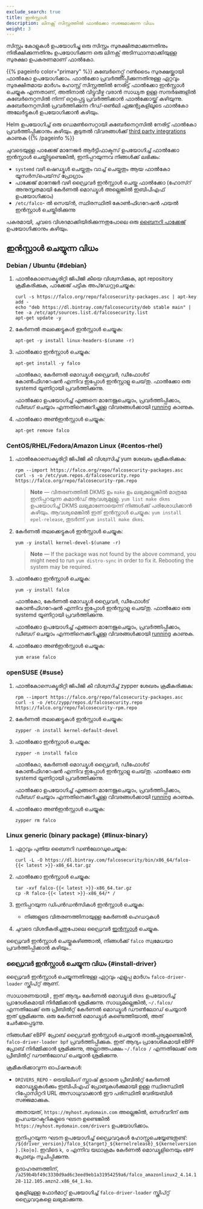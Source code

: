 ```yaml
---
exclude_search: true
title: ഇൻസ്റ്റാൾ
description: ലിനക്സ് സിസ്റ്റത്തിൽ ഫാൽക്കോ സജ്ജമാക്കുന്ന വിധം
weight: 3
---
```


സിസ്റ്റം കോളുകൾ ഉപയോഗിച്ചു ഒരു സിസ്റ്റം സുരക്ഷിതമാക്കുന്നതിനും നിരീക്ഷിക്കുന്നതിനും ഉപയോഗിക്കുന്ന ഒരു ലിനക്സ് അടിസ്ഥാനമാക്കിയുള്ള സുരക്ഷാ ഉപകരണമാണ് ഫാൽകോ.

{{% pageinfo color="primary" %}}
കുബേർനെറ്റ്സ് റൺടൈം സുരക്ഷയ്ക്കായി ഫാൽകോ ഉപയോഗിക്കാം.
ഫാൽക്കോ പ്രവർത്തിപ്പിക്കുന്നതിനുള്ള ഏറ്റവും സുരക്ഷിതമായ മാർഗം ഹോസ്റ്റ് സിസ്റ്റത്തിൽ നേരിട്ട് ഫാൽക്കോ ഇൻസ്റ്റാൾ ചെയ്യുക എന്നതാണ്, അതിനാൽ വിട്ടുവീഴ്ച വരാൻ സാധ്യത ഉള്ള സന്ദർഭങ്ങളിൽ കുബേർനെറ്റസിൽ നിന്ന് ഒറ്റപ്പെട്ടു പ്രവർത്തിക്കാൻ ഫാൽക്കോയ്ക്ക് കഴിയുന്നു.
കുബേർനെറ്റസിൽ പ്രവർത്തിക്കുന്ന റീഡ്-ഒൺലി ഏജന്റുകളിലൂടെ ഫാൽകോ അലേർട്ടുകൾ ഉപയോഗിക്കാൻ കഴിയും.


Helm  ഉപയോഗിച്ച് ഒരു ഡെമൺസെറ്റായി കുബേർനെറ്റസിൽ നേരിട്ട് ഫാൽകോ പ്രവർത്തിപ്പിക്കാനും കഴിയും. കൂടുതൽ വിവരങ്ങൾക്ക് [third party integrations](../third-party) കാണുക {{% /pageinfo %}}


ചുവടെയുള്ള പാക്കേജ് മാനേജർ ആർട്ടിഫാക്ടസ് ഉപയോഗിച്ച് ഫാൽക്കോ ഇൻസ്റ്റാൾ ചെയ്തിട്ടുണ്ടെങ്കിൽ, ഇനിപ്പറയുന്നവ നിങ്ങൾക്ക് ലഭിക്കും:

 - `systemd` വഴി ഷെഡ്യൂൾ ചെയ്തതും വാച്ച് ചെയ്തതും ആയ ഫാൽകോ യൂസർസ്‌പെയ്‌സ് പ്രോഗ്രാം
 - പാക്കേജ് മാനേജർ വഴി ഡ്രൈവർ ഇൻസ്റ്റാൾ ചെയ്ത ഫാൽക്കോ (ഹോസ്റ് അനുസൃതമായി കേർണൽ മൊഡ്യൂൾ അല്ലെങ്കിൽ ഇബിപിഎഫ് ഉപയോഗിക്കാം)
 - `/etc/falco`- ൽ സെയ്ൻ, സ്ഥിരസ്ഥിതി കോൺഫിഗറേഷൻ ഫയൽ ഇൻസ്റ്റാൾ ചെയ്തിരിക്കുന്നു

പകരമായി, ചുവടെ വിശദമാക്കിയിരിക്കുന്നതുപോലെ ഒരു [ബൈനറി പാക്കേജ്](#linux-binary) ഉപയോഗിക്കാനും കഴിയും.

## ഇൻസ്റ്റാൾ ചെയ്യുന്ന വിധം

### Debian / Ubuntu {#debian}

1. ഫാൽകോസെക്യൂരിറ്റി ജിപിജി കീയെ വിശ്വസിക്കുക, apt repository ക്രമീകരിക്കുക, പാക്കേജ് പട്ടിക അപ്‌ഡേറ്റുചെയ്യുക:

    ```shell
    curl -s https://falco.org/repo/falcosecurity-packages.asc | apt-key add -
    echo "deb https://dl.bintray.com/falcosecurity/deb stable main" | tee -a /etc/apt/sources.list.d/falcosecurity.list
    apt-get update -y
    ```

2. കേർണൽ തലക്കെട്ടുകൾ ഇൻസ്റ്റാൾ ചെയ്യുക:

    ```shell
    apt-get -y install linux-headers-$(uname -r)
    ```

3. ഫാൽക്കോ ഇൻസ്റ്റാൾ ചെയ്യുക:

    ```shell
    apt-get install -y falco
    ```

    ഫാൽകോ, കേർണൽ മൊഡ്യൂൾ ഡ്രൈവർ, ഡീഫോൾട്  കോൺഫിഗറേഷൻ എന്നിവ ഇപ്പോൾ ഇൻസ്റ്റാളു ചെയ്‌തു.
    ഫാൽക്കോ ഒരു systemd  യൂണിറ്റായി പ്രവർത്തിക്കുന്നു.

    ഫാൽക്കോ ഉപയോഗിച്ച് എങ്ങനെ മാനേജുചെയ്യാം, പ്രവർത്തിപ്പിക്കാം, ഡീബഗ് ചെയ്യാം എന്നതിനെക്കുറിച്ചുള്ള വിവരങ്ങൾക്കായി [running](../running) കാണുക.

4. ഫാൽക്കോ അൺഇൻസ്റ്റാൾ ചെയ്യുക:

    ```shell
    apt-get remove falco
    ```

### CentOS/RHEL/Fedora/Amazon Linux {#centos-rhel}

1. ഫാൽകോസെക്യൂരിറ്റി ജിപിജി കീ വിശ്വസിച്ച് yum ശേഖരം ക്രമീകരിക്കുക:

    ```shell
    rpm --import https://falco.org/repo/falcosecurity-packages.asc
    curl -s -o /etc/yum.repos.d/falcosecurity.repo https://falco.org/repo/falcosecurity-rpm.repo
    ```

    > **Note** — വിതരണത്തിൽ  DKMS ഉം `make` ഉം ലഭ്യമല്ലെങ്കിൽ മാത്രമേ ഇനിപ്പറയുന്ന കമാൻഡ് ആവശ്യമുള്ളൂ. `yum list make dkms` ഉപയോഗിച്ച് DKMS ലഭ്യമാണോയെന്ന് നിങ്ങൾക്ക് പരിശോധിക്കാൻ കഴിയും. ആവശ്യമെങ്കിൽ ഇത് ഇൻസ്റ്റാൾ ചെയ്യുക: `yum install epel-release`, തുടർന്ന് `yum install make dkms`.

2. കേർണൽ തലക്കെട്ടുകൾ ഇൻസ്റ്റാൾ ചെയ്യുക:

    ```shell
    yum -y install kernel-devel-$(uname -r)
    ```

    > **Note** — If the package was not found by the above command, you might need to run `yum distro-sync` in order to fix it. Rebooting the system may be required.

3. ഫാൽക്കോ ഇൻസ്റ്റാൾ ചെയ്യുക:

    ```shell
    yum -y install falco
    ```
    ഫാൽകോ, കേർണൽ മൊഡ്യൂൾ ഡ്രൈവർ, ഡീഫോൾട്  കോൺഫിഗറേഷൻ എന്നിവ ഇപ്പോൾ ഇൻസ്റ്റാളു ചെയ്‌തു.
    ഫാൽക്കോ ഒരു systemd  യൂണിറ്റായി പ്രവർത്തിക്കുന്നു.

    ഫാൽക്കോ ഉപയോഗിച്ച് എങ്ങനെ മാനേജുചെയ്യാം, പ്രവർത്തിപ്പിക്കാം, ഡീബഗ് ചെയ്യാം എന്നതിനെക്കുറിച്ചുള്ള വിവരങ്ങൾക്കായി [running](../running) കാണുക.


4. ഫാൽക്കോ അൺഇൻസ്റ്റാൾ ചെയ്യുക:

    ```shell
    yum erase falco
    ```

### openSUSE {#suse}

1. ഫാൽകോസെക്യൂരിറ്റി ജിപിജി കീ വിശ്വസിച്ച് zypper  ശേഖരം ക്രമീകരിക്കുക:

    ```shell
    rpm --import https://falco.org/repo/falcosecurity-packages.asc
    curl -s -o /etc/zypp/repos.d/falcosecurity.repo https://falco.org/repo/falcosecurity-rpm.repo
    ```

2. കേർണൽ തലക്കെട്ടുകൾ ഇൻസ്റ്റാൾ ചെയ്യുക:

    ```shell
    zypper -n install kernel-default-devel
    ```

3. ഫാൽക്കോ ഇൻസ്റ്റാൾ ചെയ്യുക:

    ```shell
    zypper -n install falco
    ```
    ഫാൽകോ, കേർണൽ മൊഡ്യൂൾ ഡ്രൈവർ, ഡീഫോൾട്  കോൺഫിഗറേഷൻ എന്നിവ ഇപ്പോൾ ഇൻസ്റ്റാളു ചെയ്‌തു.
    ഫാൽക്കോ ഒരു systemd  യൂണിറ്റായി പ്രവർത്തിക്കുന്നു.

    ഫാൽക്കോ ഉപയോഗിച്ച് എങ്ങനെ മാനേജുചെയ്യാം, പ്രവർത്തിപ്പിക്കാം, ഡീബഗ് ചെയ്യാം എന്നതിനെക്കുറിച്ചുള്ള വിവരങ്ങൾക്കായി [running](../running) കാണുക.


4. ഫാൽക്കോ അൺഇൻസ്റ്റാൾ ചെയ്യുക:

    ```shell
    zypper rm falco
    ```

### Linux generic (binary package) {#linux-binary}

1. ഏറ്റവും പുതിയ ബൈനറി ഡൺ‌ലോഡുചെയ്യുക:

    ```shell
    curl -L -O https://dl.bintray.com/falcosecurity/bin/x86_64/falco-{{< latest >}}-x86_64.tar.gz
    ```

2. ഫാൽക്കോ ഇൻസ്റ്റാൾ ചെയ്യുക:

    ```shell
    tar -xvf falco-{{< latest >}}-x86_64.tar.gz
    cp -R falco-{{< latest >}}-x86_64/* /
    ```

3. ഇനിപ്പറയുന്ന ഡിപൻഡൻസികൾ ഇൻസ്റ്റാൾ ചെയ്യുക:
    - നിങ്ങളുടെ വിതരണത്തിനായുള്ള കേർണൽ ഹെഡറുകൾ

4. ചുവടെ വിശദീകരിച്ചതുപോലെ ഡ്രൈവർ [ഇൻസ്റ്റാൾ](#install-driver) ചെയ്യുക.

ഡ്രൈവർ ഇൻസ്റ്റാൾ ചെയ്തുകഴിഞ്ഞാൽ, നിങ്ങൾക്ക് `falco` സ്വമേധയാ പ്രവർത്തിപ്പിക്കാൻ കഴിയും..

### ഡ്രൈവർ ഇൻസ്റ്റാൾ ചെയ്യുന്ന വിധം {#install-driver}

ഡ്രൈവർ ഇൻസ്റ്റാൾ ചെയ്യുന്നതിനുള്ള ഏറ്റവും എളുപ്പ മാർഗം `falco-driver-loader` സ്ക്രിപ്റ്റ് ആണ്.

സാധാരണയായി , ഇത് ആദ്യം കേർണൽ മൊഡ്യൂൾ `dkms` ഉപയോഗിച്ച് പ്രാദേശികമായി നിർമ്മിക്കാൻ ശ്രമിക്കുന്നു. സാധ്യമല്ലെങ്കിൽ, `~/.falco/` എന്നതിലേക്ക് ഒരു പ്രീബിൽറ്റ് കേർണൽ മൊഡ്യൂൾ ഡൗൺലോഡ് ചെയ്യാൻ ഇത് ശ്രമിക്കുന്നു. ഒരു കേർണൽ മൊഡ്യൂൾ കണ്ടെത്തിയാൽ, അത് ചേർക്കപ്പെടുന്നു.

നിങ്ങൾക്ക് eBPF പ്രോബ് ഡ്രൈവർ ഇൻസ്റ്റാൾ ചെയ്യാൻ താൽപ്പര്യമുണ്ടെങ്കിൽ, `falco-driver-loader bpf` പ്രവർത്തിപ്പിക്കുക.
ഇത് ആദ്യം പ്രാദേശികമായി eBPF പ്രോബ് നിർമ്മിക്കാൻ ശ്രമിക്കുന്നു, അല്ലാത്തപക്ഷം `~/.falco /` എന്നതിലേക്ക് ഒരു പ്രീബിൽറ്റ് ഡൗൺലോഡ് ചെയ്യാൻ ശ്രമിക്കുന്നു.


ക്രമീകരിക്കാവുന്ന ഓപ്ഷനുകൾ:

- `DRIVERS_REPO` - ട്രെയിലിംഗ് സ്ലാഷ് കൂടാതെ പ്രീബിൽറ്റ് കേർണൽ മൊഡ്യൂളുകൾക്കും ഇബിപിഎഫ് പ്രോബുകൾക്കുമായി ഉള്ള സ്ഥിരസ്ഥിതി റിപ്പോസിറ്ററി URL അസാധുവാക്കാൻ ഈ പരിസ്ഥിതി വേരിയബിൾ സജ്ജമാക്കുക.

    അതായത്, `https://myhost.mydomain.com` അല്ലെങ്കിൽ, സെർവറിന് ഒരു ഉപഡയറക്ടറികളുടെ ഘടന ഉണ്ടെങ്കിൽ `https://myhost.mydomain.com/drivers` ഉപയോഗിക്കാം.

    ഇനിപ്പറയുന്ന ഘടന ഉപയോഗിച്ച് ഡ്രൈവറുകൾ ഹോസ്റ്റുചെയ്യേണ്ടതുണ്ട്:
    `/${driver_version}/falco_${target}_${kernelrelease}_${kernelversion}.[ko|o]`. ഇവിടെ `k`,` o` എന്നിവ യഥാക്രമം കേർണൽ മൊഡ്യൂളിനെയും `eBPF` പ്രോബും  സൂചിപ്പിക്കുന്നു.

    ഉദാഹരണത്തിന്, `/a259b4bf49c3330d9ad6c3eed9eb1a31954259a6/falco_amazonlinux2_4.14.128-112.105.amzn2.x86_64_1.ko`.

    മുകളിലുള്ള ഫോർമാറ്റ് ഉപയോഗിച്ച് `falco-driver-loader` സ്ക്രിപ്റ്റ് ഡ്രൈവറുകളെ ലഭ്യമാക്കുന്നു.

